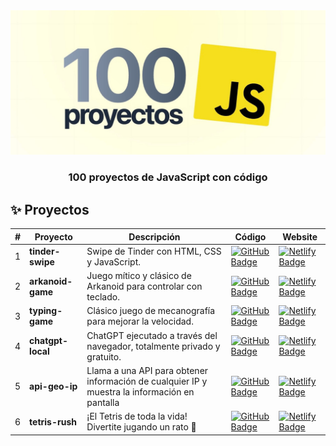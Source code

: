 <div align="center">
    <img src="./readme.jpg" /> 
    </a>
  <h3>
    <strong>100 proyectos de JavaScript con código</strong>
  </h3>
</div>

## ✨ Proyectos

|  #   | Proyecto         | Descripción                                                              | Código                                                                                                                                                                                   | Website                                                       |
| --- | ---------------- | ------------------------------------------------------------------------ | ---------------------------------------------------------------------------------------------------------------------------------------------------------------------------------------- | ------------------------------------------------------------- |
| 1   | **tinder-swipe** | Swipe de Tinder con HTML, CSS y JavaScript. | [![GitHub Badge](https://img.shields.io/badge/Código-181717?logo=github&logoColor=fff&style=flat-square)](https://github.com/JuaniPucheta/Javascript-projects/tree/main/01-tinder-swipe) | [![Netlify Badge](https://img.shields.io/badge/Website-000?logo=vercel&logoColor=fff&style=flat-square)](https://jsprojects-jip.netlify.app/01-tinder-swipe/) | 
| 2   | **arkanoid-game** | Juego mítico y clásico de Arkanoid para controlar con teclado. | [![GitHub Badge](https://img.shields.io/badge/Código-181717?logo=github&logoColor=fff&style=flat-square)](https://github.com/JuaniPucheta/Javascript-projects/tree/main/02-arkanoid-game) | [![Netlify Badge](https://img.shields.io/badge/Website-000?logo=vercel&logoColor=fff&style=flat-square)](https://jsprojects-jip.netlify.app/02-arkanoid-game/) |
| 3   | **typing-game** | Clásico juego de mecanografía para mejorar la velocidad. | [![GitHub Badge](https://img.shields.io/badge/Código-181717?logo=github&logoColor=fff&style=flat-square)](https://github.com/JuaniPucheta/Javascript-projects/tree/main/03-typing-game) | [![Netlify Badge](https://img.shields.io/badge/Website-000?logo=vercel&logoColor=fff&style=flat-square)](https://jsprojects-jip.netlify.app/03-typing-game/) |
| 4   | **chatgpt-local** | ChatGPT ejecutado a través del navegador, totalmente privado y gratuito. | [![GitHub Badge](https://img.shields.io/badge/Código-181717?logo=github&logoColor=fff&style=flat-square)](https://github.com/JuaniPucheta/Javascript-projects/tree/main/04-chatgpt-local) | [![Netlify Badge](https://img.shields.io/badge/Website-000?logo=vercel&logoColor=fff&style=flat-square)](https://jsprojects-jip.netlify.app/04-chatgpt-local/) |
| 5   | **api-geo-ip** | Llama a una API para obtener información de cualquier IP y muestra la información en pantalla | [![GitHub Badge](https://img.shields.io/badge/Código-181717?logo=github&logoColor=fff&style=flat-square)](https://github.com/JuaniPucheta/Javascript-projects/tree/main/05-api-geo-ip) | [![Netlify Badge](https://img.shields.io/badge/Website-000?logo=vercel&logoColor=fff&style=flat-square)](https://jsprojects-jip.netlify.app/05-api-geo-ip/) |
| 6   | **tetris-rush** | ¡El Tetris de toda la vida! Divertite jugando un rato 🤪 | [![GitHub Badge](https://img.shields.io/badge/Código-181717?logo=github&logoColor=fff&style=flat-square)](https://github.com/JuaniPucheta/Javascript-projects/tree/main/05-buscar-info-ip) | [![Netlify Badge](https://img.shields.io/badge/Website-000?logo=vercel&logoColor=fff&style=flat-square)](https://jsprojects-jip.netlify.app/06-tetris-rush/) |
